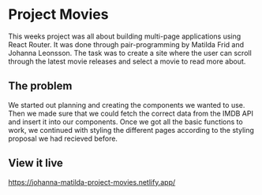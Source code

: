 # Project Movies

This weeks project was all about building multi-page applications using React Router. It was done through pair-programming by Matilda Frid and Johanna Leonsson. The task was to create a site where the user can scroll through the latest movie releases and select a movie to read more about. 

## The problem

We started out planning and creating the components we wanted to use. Then we made sure that we could fetch the correct data from the IMDB API and insert it into our components. Once we got all the basic functions to work, we continued with styling the different pages according to the styling proposal we had recieved before. 

## View it live

https://johanna-matilda-project-movies.netlify.app/
